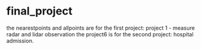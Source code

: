 # final_project
the nearestpoints and allpoints are for the first project: project 1 - measure radar and lidar observation
the project6 is for the second project: hospital admission.
